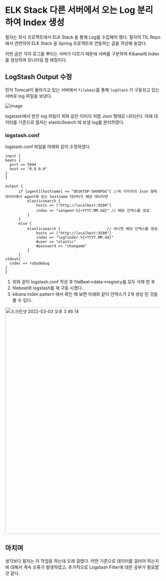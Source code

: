   
  
 # ELK Stack 다른 서버에서 오는 Log 분리하여 Index 생성
 
 
  필자는 회사 프로젝트에서 ELK Stack 을 통해 Log를 수집해야 했다. 필자의 TIL Repo에서 관련하여 ELK Stack 을 Spring 프로젝트와 연동하는 글을 작성해 놓았다.
  
  이번 글은 각자 로그를 뿌리는 서버가 다르기 때문에 서버를 구분하여 Kibana에 Index를 생성하여 모니터링 할 예정이다.
  
  
  
  ## LogStash Output 수정
  
  먼저 Tomcat이 돌아가고 있는 서버에서 `filebeat`를 통해 `logStash` 가 구동되고 있는 서버로 log 파일을 보낸다.
  
  
   ![image](https://user-images.githubusercontent.com/79154652/156509962-ed82eff5-fed0-4a6a-8cd6-eeeac355c29a.png)


  logstash에서 받은 log 파일이 위와 같은 이미지 처럼 Json 형태로 나타난다. 아래 데이터를 기준으로 필자는 elasticSearch 에 보낼 log를 분리하였다.



  ### __logstash.conf__
  
  logstash.conf 파일을 아래와 같이 수정하였다.
  
  ~~~
  input {
  beats {
    port => 5044
	host => "0.0.0.0"
  }
}

  output {
  		if [agent][hostname] == "DESKTOP-5H98PGG"{ //위 이미지의 Json 형태 데이터에서 agent에 있는 hostname 데이터가 해당 데이터면 
			elasticsearch {
				hosts => ["http://localhost:9200"]
				index => "sangwon-%{+YYYY.MM.dd}" // 해당 인덱스를 생성.
			}
		}
		else {
			elasticsearch {                     // 아니면 해당 인덱스를 생성.
				hosts => ["http://localhost:9200"]
				index => "logfinder-%{+YYYY.MM.dd}"
				#user => "elastic"
				#password => "changeme"
			}
		}
  stdout{
	codec => rubydebug
  }
}
  ~~~
  
  1. 위와 같이 logstash.conf 작성 후 fileBeat->data->registry를 모두 삭제 한 후
  2. filebeat와 logstash를 재 구동 시켰다.
  3. kibana index pattern 에서 확인 해 보면 아래와 같이 인덱스가 2개 생성 된 것을 볼 수 있다.

<img width="734" alt="스크린샷 2022-03-03 오후 3 46 14" src="https://user-images.githubusercontent.com/79154652/156511572-b23f9735-2dc2-4200-9ec5-9a3329d68ec6.png">



마치며
---
생각보다 필자는 이 작업을 하는데 오래 걸렸다. 어떤 기준으로 데이터를 걸러야 하는지에 대해서 계속 오류가 발생하였고, 추가적으로 Logstash Filter에 대한 공부가 필요할 것 같다.

